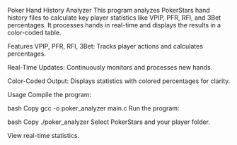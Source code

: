 Poker Hand History Analyzer
This program analyzes PokerStars hand history files to calculate key player statistics like VPIP, PFR, RFI, and 3Bet percentages. It processes hands in real-time and displays the results in a color-coded table.

Features
VPIP, PFR, RFI, 3Bet: Tracks player actions and calculates percentages.

Real-Time Updates: Continuously monitors and processes new hands.

Color-Coded Output: Displays statistics with colored percentages for clarity.

Usage
Compile the program:

bash
Copy
gcc -o poker_analyzer main.c
Run the program:

bash
Copy
./poker_analyzer
Select PokerStars and your player folder.

View real-time statistics.
